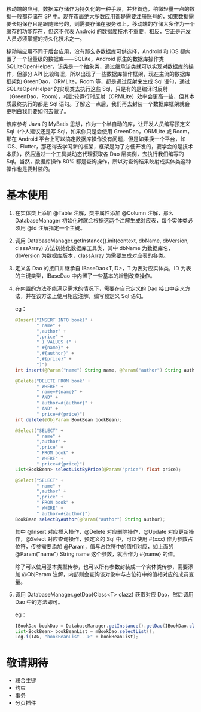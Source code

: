 
移动端的应用，数据库存储作为持久化的一种手段，并非首选，稍微轻量一点的数据一般都存储在 SP 中。现在市面绝大多数应用都是需要注册账号的，如果数据需要长期保存且是跟随账号的，则需要存储在服务器上，移动端的存储大多作为一个缓存的功能存在，但这不代表 Android 的数据库技术不重要，相反，它正是开发人员必须掌握的持久化技术之一。

移动端应用不同于后台应用，没有那么多数据库可供选择，Android 和 iOS 都内置了一个轻量级的数据库——SQLite，Android 原生的数据库操作类 SQLiteOpenHelper，该类是一个抽象类，通过继承该类就可以实现对数据库的操作，但部分 API 比较晦涩，所以出现了一些数据库操作框架，现在主流的数据库框架如 GreenDao，ORMLite，Room 等，都是通过反射来生成 Sql 语句，通过 SQLiteOpenHelper 的实现类去执行这些 Sql，只是有的是编译时反射（GreenDao，Room），相比较运行时反射（ORMLite）效率会更高一些，但其本质最终执行的都是 Sql 语句。了解这一点后，我们再去封装一个数据库框架就会更明白我们要如何去做了。

该库参考 Java 的 MyBatis 思想，作为一个半自动的库，让开发人员编写预定义 Sql（个人建议还是写 Sql，如果你只是会使用 GreenDao，ORMLite 或 Room，那在 Android 平台上可以搞定数据库操作没有问题，但是如果换一个平台，如 iOS、Flutter，那还得去学习新的框架，框架是为了方便开发的，要学会的是技术本质），然后通过一个工具类动态代理获取各 Dao 层实例，去执行我们编写的 Sql。当然，数据库操作 80% 都是查询操作，所以对查询结果映射成实体类这种操作也是要封装的。

# 基本使用
1. 在实体类上添加 @Table 注解，类中属性添加 @Column 注解，那么 DatabaseManager 初始化时就会根据这两个注解生成对应表，每个实体类必须用 @Id 注解指定一个主键。
2. 调用 DatabaseManager.getInstance().init(context, dbName, dbVersion, classArray) 方法初始化数据库工具类，其中 dbName 为数据库名，dbVersion 为数据库版本，classArray 为需要生成对应表的各类。
3. 定义各 Dao 的接口并继承自 IBaseDao<T,ID>，T 为表对应实体类，ID 为表的主键类型，IBaseDao 中内置了一些基本的增删改查操作。
4. 在内置的方法不能满足需求的情况下，需要在自己定义的 Dao 接口中定义方法，并在该方法上使用相应注解，编写预定义 Sql 语句。

    eg：
    ```java
    @Insert("INSERT INTO book(" +
            " name" +
            ",author" +
            ",price" +
            " ) VALUES (" +
            " #{name}" +
            ",#{author}" +
            ",#{price}" +
            ")")
    int insert(@Param("name") String name, @Param("author") String author, @Param("price") float price);

    @Delete("DELETE FROM book" +
            " WHERE" +
            " name=#{name}" +
            " AND" +
            " author=#{author}" +
            " AND" +
            " price=#{price}")
    int delete(@ObjParam BookBean bookBean);

    @Select("SELECT" +
            " name" +
            ",author" +
            ",price" +
            " FROM book" +
            " WHERE" +
            " price=#{price}")
    List<BookBean> selectListByPrice(@Param("price") float price);

    @Select("SELECT" +
            " name" +
            ",author" +
            ",price" +
            " FROM book" +
            " WHERE" +
            " author=#{author}")
    BookBean selectByAuthor(@Param("author") String author);
    ```
    其中 @Insert 对应插入操作，@Delete 对应删除操作，@Update 对应更新操作，@Select 对应查询操作，预定义的 Sql 中，可以使用 #{xxx} 作为参数占位符，传参需要添加 @Param，值与占位符中的值相对应，如上面的 @Param("name") String name 这个参数，就会作为 #{name} 的值。
    
    除了可以使用基本类型传参，也可以所有参数封装成一个实体类传参，需要添加 @ObjParam 注解，内部则会查询该对象中与占位符中的值相对应的成员变量。
5. 调用 DatabaseManager.getDao(Class&lt;T&gt; clazz) 获取对应 Dao，然后调用 Dao 中的方法即可。
   
   eg：
    ```java
    IBookDao bookDao = DatabaseManager.getInstance().getDao(IBookDao.class);
    List<BookBean> bookBeanList = mBookDao.selectList();
    Log.i(TAG, "bookBeanList--->" + bookBeanList);
    ```

# 敬请期待
- 联合主键
- 约束
- 事务
- 分页插件